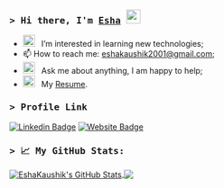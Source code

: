 ### <samp>&gt; Hi there, I'm <a href="https://eshakaushik.github.io/EshaKaushik/portfolio/" target="_blank">Esha</a> <img src="https://media.giphy.com/media/hvRJCLFzcasrR4ia7z/giphy.gif" width="25"> </samp>


- <img src="https://github.com/Gapur/Gapur/blob/main/assets/developer.gif?raw=true" width="21" />&nbsp;&nbsp; I’m interested in learning new technologies;
- 📫 How to reach me: eshakaushik2001@gmail.com;
-  <img src="https://github.com/Gapur/Gapur/blob/main/assets/message.gif?raw=true" width="21" />&nbsp;&nbsp; Ask me about anything, I am happy to help;
- <img src="https://github.com/Gapur/Gapur/blob/main/assets/doc.gif?raw=true" width="21" />&nbsp;&nbsp; My [Resume](https://drive.google.com/file/d/1iy1f8yvAunk9gUyK1fOHmOmtTRh5oxVT/view?usp=sharing).

### <samp>&gt; Profile Link 
[![Linkedin Badge](https://img.shields.io/badge/-LinkedIn-0e76a8?style=flat-square&logo=Linkedin&logoColor=white)](https://www.linkedin.com/in/esha-15617b173/)
[![Website Badge](https://img.shields.io/badge/Website-3b5998?style=flat-square&logo=google-chrome&logoColor=white)](https://eshakaushik.github.io/EshaKaushik/portfolio/)

<!-- [![Twitter Badge](https://img.shields.io/badge/-Twitter-00acee?style=flat-square&logo=Twitter&logoColor=white)](https://twitter.com/)
[![Instagram Badge](https://img.shields.io/badge/-Instagram-e4405f?style=flat-square&logo=Instagram&logoColor=white)](https://instagram.com/)
[![Medium Badge](https://img.shields.io/badge/medium-%2312100E.svg?&style=for-square&logo=medium&logoColor=white)](https://gapur-kassym.medium.com/)
[![Telegram Badge](https://img.shields.io/badge/-Telegram-0088cc?style=flat-square&logo=Telegram&logoColor=white)](https://t.me/GKassym) -->


### <samp>&gt;  📈 My GitHub Stats:


<a href="https://github.com/EshaKaushik">
  <img align="center" src="https://github-readme-stats.vercel.app/api?username=EshaKaushik&show_icons=true&line_height=27&count_private=true&title_color=ffffff&text_color=c9cacc&icon_color=2bbc8a&bg_color=1d1f21&include_all_commits=true" alt="EshaKaushik's GitHub Stats" />
</a>
<a href="https://github.com/EshaKaushik/EshaKaushik">
  <img align="center" src="https://github-readme-stats.vercel.app/api/top-langs/?username=EshaKaushik&hide=java,scss,less,html,css&exclude_repo=Applozic-Web-Plugin,deep-learning-keras-tensorflow,Learning-Web-Development,JH-frontend-course,EshaKaushik.github.io&title_color=ffffff&text_color=c9cacc&icon_color=2bbc8a&bg_color=1d1f21&langs_count=3" />
</a>

